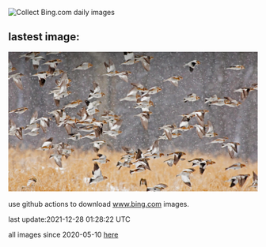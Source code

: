 ![Collect Bing.com daily images](https://github.com/counter2015/bing-daily-images/workflows/Collect%20Bing.com%20daily%20images/badge.svg)
## lastest image:
![](images/SnowBuntings.jpg)

use github actions to download www.bing.com images.

last update:2021-12-28 01:28:22 UTC

all images since 2020-05-10 [here](https://github.com/counter2015/bing-daily-images/tree/master/images) 

